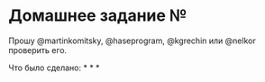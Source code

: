 # Домашнее задание №

Прошу @martinkomitsky, @haseprogram, @kgrechin или @nelkor проверить его.

Что было сделано:
*
*
*


